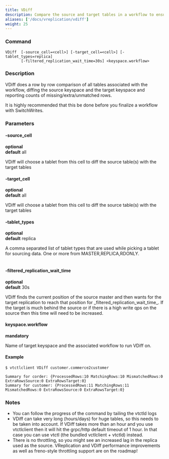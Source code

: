 ```yaml
---
title: VDiff
description: Compare the source and target tables in a workflow to ensure data integrity
aliases: ['/docs/vreplication/vdiff']
weight: 25
---
```


### Command

```
VDiff  [-source_cell=<cell>] [-target_cell=<cell>] [-tablet_types=replica]
       [-filtered_replication_wait_time=30s] <keyspace.workflow>
```

### Description

VDiff does a row by row comparison of all tables associated with the workflow, diffing the
source keyspace and the target keyspace and reporting counts of missing/extra/unmatched rows.

It is highly recommended that this be done before you finalize a workflow with SwitchWrites.

### Parameters

#### -source_cell 
**optional**\
**default** all

<div class="cmd">
VDiff will choose a tablet from this cell to diff the source table(s) with the target tables
</div>

#### -target_cell 
**optional**\
**default** all

<div class="cmd">
VDiff will choose a tablet from this cell to diff the source table(s) with the target tables
</div>

#### -tablet_types
**optional**\
**default** replica

<div class="cmd">
A comma separated list of tablet types that are used while picking a tablet for sourcing data.
One or more from MASTER,REPLICA,RDONLY.<br><br>
</div>

#### -filtered_replication_wait_time 
**optional**\
**default** 30s

<div class="cmd">
VDiff finds the current position of the source master and then wants for the target replication to reach
that position for _filtered_replication_wait_time_. If the target is much behind the source or if there is 
a high write qps on the source then this time will need to be increased.
</div>


#### keyspace.workflow 
**mandatory**

<div class="cmd">
Name of target keyspace and the associated workflow to run VDiff on.
</div>

#### Example

```
$ vtctlclient VDiff customer.commerce2customer

Summary for corder: {ProcessedRows:10 MatchingRows:10 MismatchedRows:0 ExtraRowsSource:0 ExtraRowsTarget:0}
Summary for customer: {ProcessedRows:11 MatchingRows:11 MismatchedRows:0 ExtraRowsSource:0 ExtraRowsTarget:0}
```

### Notes
 * You can follow the progress of the command by tailing the vtctld logs
 * VDiff can take very long (hours/days) for huge tables, so this needs to be taken into account. If VDiff
 takes more than an hour and you use vtctlclient then it will hit the grpc/http default timeout of 1 hour. 
 In that case you can use vtctl (the bundled vctlclient + vtctld) instead.
 * There is no throttling, so you might see an increased lag in the replica used as the source.
VReplication and VDiff performance improvements as well as freno-style throttling support are on the roadmap!
